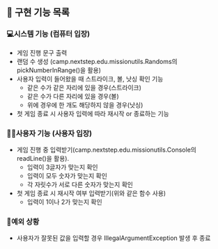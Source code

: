 ## 🧾 구현 기능 목록
### 💻시스템 기능 (컴퓨터 입장)
* 게임 진행 문구 출력
* 랜덤 수 생성 (camp.nextstep.edu.missionutils.Randoms의 pickNumberInRange()을 활용)
* 사용자 입력이 들어왔을 때 스트라이크, 볼, 낫싱 확인 기능
  * 같은 수가 같은 자리에 있을 경우(스트라이크)
  * 같은 수가 다른 자리에 있을 경우(볼)
  * 위에 경우에 한 개도 해당하지 않을 경우(낫싱)
* 첫 게임 종료 시 사용자 입력에 따라 재시작 or 종료하는 기능 

### 🙎‍♂️사용자 기능 (사용자 입장)
* 게임 진행 중 입력받기(camp.nextstep.edu.missionutils.Console의 readLine()을 활용).
  * 입력이 3글자가 맞는지 확인
  * 입력이 모두 숫자가 맞는지 확인
  * 각 자릿수가 서로 다른 숫자가 맞는지 확인
* 첫 게임 종료 시 재시작 여부 입력받기(위와 같은 함수 사용)
  * 입력이 1이나 2가 맞는지 확인


### 🛑예외 상황
* 사용자가 잘못된 값을 입력할 경우 IllegalArgumentException 발생 후 종료